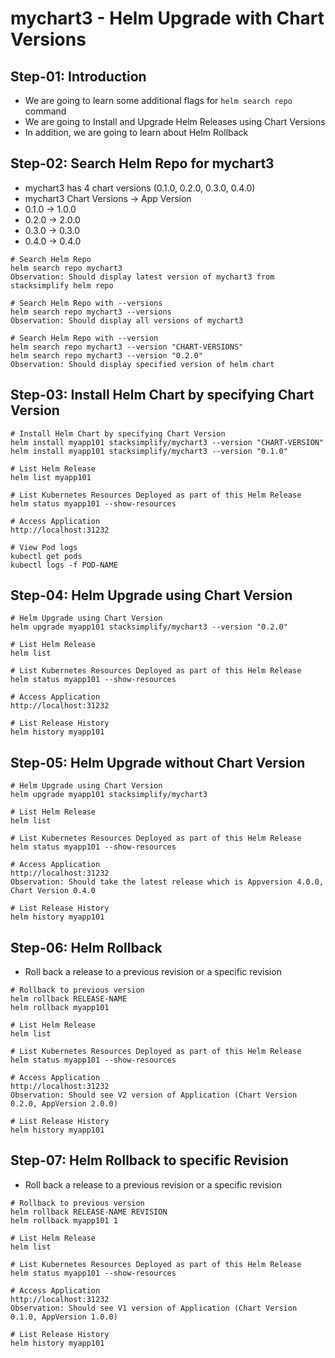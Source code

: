 # mychart3 - Helm Upgrade with Chart Versions

## Step-01: Introduction
- We are going to learn some additional flags for `helm search repo` command
- We are going to Install and Upgrade Helm Releases using Chart Versions
- In addition, we are going to learn about Helm Rollback 

## Step-02: Search Helm Repo for mychart3
- mychart3 has 4 chart versions (0.1.0, 0.2.0, 0.3.0, 0.4.0)
- mychart3 Chart Versions -> App Version
- 0.1.0 -> 1.0.0
- 0.2.0 -> 2.0.0
- 0.3.0 -> 0.3.0
- 0.4.0 -> 0.4.0
```t
# Search Helm Repo
helm search repo mychart3
Observation: Should display latest version of mychart3 from stacksimplify helm repo

# Search Helm Repo with --versions
helm search repo mychart3 --versions
Observation: Should display all versions of mychart3

# Search Helm Repo with --version
helm search repo mychart3 --version "CHART-VERSIONS"
helm search repo mychart3 --version "0.2.0"
Observation: Should display specified version of helm chart 
```

## Step-03: Install Helm Chart by specifying Chart Version
```t
# Install Helm Chart by specifying Chart Version
helm install myapp101 stacksimplify/mychart3 --version "CHART-VERSION"
helm install myapp101 stacksimplify/mychart3 --version "0.1.0"

# List Helm Release
helm list myapp101

# List Kubernetes Resources Deployed as part of this Helm Release
helm status myapp101 --show-resources

# Access Application
http://localhost:31232

# View Pod logs
kubectl get pods
kubectl logs -f POD-NAME
```

## Step-04: Helm Upgrade using Chart Version
```t
# Helm Upgrade using Chart Version
helm upgrade myapp101 stacksimplify/mychart3 --version "0.2.0"

# List Helm Release
helm list 

# List Kubernetes Resources Deployed as part of this Helm Release
helm status myapp101 --show-resources

# Access Application
http://localhost:31232

# List Release History
helm history myapp101
```

## Step-05: Helm Upgrade without Chart Version
```t
# Helm Upgrade using Chart Version
helm upgrade myapp101 stacksimplify/mychart3

# List Helm Release
helm list 

# List Kubernetes Resources Deployed as part of this Helm Release
helm status myapp101 --show-resources

# Access Application
http://localhost:31232
Observation: Should take the latest release which is Appversion 4.0.0, Chart Version 0.4.0

# List Release History
helm history myapp101
```

## Step-06: Helm Rollback
- Roll back a release to a previous revision or a specific revision
```t
# Rollback to previous version
helm rollback RELEASE-NAME 
helm rollback myapp101

# List Helm Release
helm list 

# List Kubernetes Resources Deployed as part of this Helm Release
helm status myapp101 --show-resources

# Access Application
http://localhost:31232
Observation: Should see V2 version of Application (Chart Version 0.2.0, AppVersion 2.0.0)

# List Release History
helm history myapp101
```

## Step-07: Helm Rollback to specific Revision
- Roll back a release to a previous revision or a specific revision
```t
# Rollback to previous version
helm rollback RELEASE-NAME REVISION
helm rollback myapp101 1

# List Helm Release
helm list 

# List Kubernetes Resources Deployed as part of this Helm Release
helm status myapp101 --show-resources

# Access Application
http://localhost:31232
Observation: Should see V1 version of Application (Chart Version 0.1.0, AppVersion 1.0.0)

# List Release History
helm history myapp101
```




